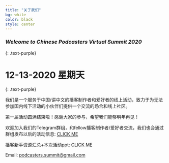 ```yaml
---
title: "关于我们"
bg: white
color: black
style: center
---
```


### *Welcome to Chinese Podcasters Virtual Summit 2020*
{: .text-purple}

<span class="fa-stack subtlecircle" style="font-size:100px; background:rgba(255,166,0,0.1)">
  <i class="fa fa-circle fa-stack-2x text-white"></i>
  <i class="fa fa-microphone fa-stack-1x text-orange"></i>
</span>

# 12-13-2020 星期天
{: .text-purple}

我们是一个服务于中国/讲中文的播客制作者和爱好者的线上活动，致力于为无法参加国内线下活动的小伙伴们提供一个交流的场合和线上社区。

第一届活动圆满结束啦！感谢大家的参与，希望我们能够明年再见！

欢迎加入我们的Telegram群组，和fellow播客制作者/爱好者交流，我们也会通过群组发布以后的活动信息: <a href="https://t.me/joinchat/J_g6IEiD9cx11KCJxZkwzg" target="_blank">CLICK ME</a>

播客新手资源汇总+本次活动ppt: <a href="https://drive.google.com/drive/folders/1tiv3gZc0SzJkK9iQ92tKeUqdMItuc2Ua?usp=sharing" target="_blank">CLICK ME</a>

Email: <a href="mailto:podcasters.summit@gmail.com">podcasters.summit@gmail.com</a>
